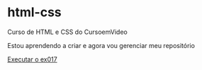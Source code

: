 # html-css

 Curso de HTML e CSS do CursoemVideo

 Estou aprendendo a criar e agora vou gerenciar meu repositório

<a href="https://mthsimao.github.io/html-css/exercicios/ex017/index.html"> Executar o ex017 </a>